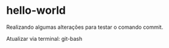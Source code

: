 # hello-world
Realizando algumas alterações para testar o comando commit.

Atualizar via terminal: git-bash